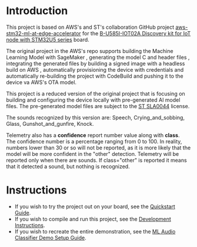 # Introduction

This project is based on AWS's and ST's collaboration GitHub project
[aws-stm32-ml-at-edge-accelerator](https://github.com/aws-samples/aws-stm32-ml-at-edge-accelerator) for the 
[B-U585I-IOT02A Discovery kit for IoT node with STM32U5 series](https://www.st.com/en/evaluation-tools/B-U585I-IOT02A.html)
board.

The original project in the AWS's repo supports building the Machine Learning Model with SageMaker
, generating the model C and header files
, integrating the generated files by building a signed image with a headless build on AWS
, automatically provisioning the device with credentials 
and automatically re-building the project with CodeBuild and pushing it to the device va AWS's OTA model.

This project is a reduced version of the original project that is focusing on building and configuring the device 
locally with pre-generated AI model files. The pre-generated model files are 
subject to the [ST SLA0044](models/LICENSE.pdf) license.

The sounds recognized by this version are:
Speech, Crying_and_sobbing, Glass, Gunshot_and_gunfire, Knock.

Telemetry also has a **confidence** report number value along with **class**.  
The confidence number is a percentage ranging from 0 to 100.
In reality, numbers lower than 30 or so will not be reported,
as it is more likely that the model will be more confident 
in the "other" detection.
Telemetry will be reported only when there are sounds.
If class="other" is reported it means that it detected a sound, 
but nothing is recognized.

# Instructions

* If you wish to try the project out on your board, see the [Quickstart Guide](QUICKSTART.md).
* If you wish to compile and run this project, see the [Development Instructions](DEVELOPMENT.md).
* If you wish to recreate the entire demonstration, see the [ML Audio Classifier Demo Setup Guide](DEMO.md).
